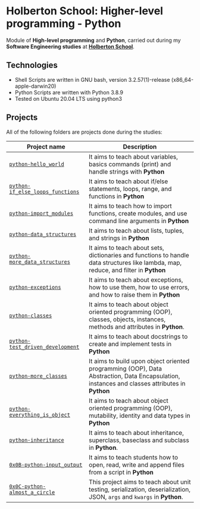 # Holberton School: Higher-level programming - Python

Module of **High-level programming** and **Python**, carried out during my **Software Engineering studies** at **[Holberton School](https://www.holbertonschool.com/)**.

## Technologies

* Shell Scripts are written in GNU bash, version 3.2.57(1)-release (x86_64-apple-darwin20)
* Python Scripts are written with Python 3.8.9
* Tested on Ubuntu 20.04 LTS using python3

## Projects

All of the following folders are projects done during the studies:

| Project name | Description |
| ------------ | ----------- |
| [`python-hello_world`](https://github.com/willmeilahn/holbertonschool-higher_level_programming/tree/master/python-hello_world) | It aims to teach about variables, basics commands (print) and handle strings with **Python** |
| [`python-if_else_loops_functions`](https://github.com/willmeilahn/holbertonschool-higher_level_programming/tree/main/python-if_else_loops_functions) | It aims to teach about if/else statements, loops, range, and functions in **Python** |
| [`python-import_modules`](https://github.com/willmeilahn/holbertonschool-higher_level_programming/tree/master/python-import_modules) | It aims to teach how to import functions, create modules, and use command line arguments in **Python** |
| [`python-data_structures`](https://github.com/willmeilahn/holbertonschool-higher_level_programming/tree/master/python-data_structures) | It aims to teach about lists, tuples, and strings in **Python** |
| [`python-more_data_structures`](https://github.com/willmeilahn/holbertonschool-higher_level_programming/tree/master/python-more_data_structures) | It aims to teach about sets, dictionaries and functions to handle data structures like lambda, map, reduce, and filter in **Python** |
| [`python-exceptions`](https://github.com/willmeilahn/holbertonschool-higher_level_programming/tree/master/python-exceptions) | It aims to teach about exceptions, how to use them, how to use errors, and how to raise them in **Python** |
| [`python-classes`](https://github.com/WillMeilahn/holbertonschool-higher_level_programming/tree/main/python-classes) | It aims to teach about object oriented programming (OOP), classes, objects, instances, methods and attributes in **Python**. |
| [`python-test_driven_development`](https://github.com/WillMeilahn/holbertonschool-higher_level_programming/tree/main/python-test_driven_development) | It aims to teach about docstrings to create and implement tests in **Python** |
| [`python-more_classes`](https://github.com/WillMeilahn/holbertonschool-higher_level_programming/tree/main/python-more_classes) | It aims to build upon object oriented programming (OOP), Data Abstraction, Data Encapsulation, instances and classes attributes in **Python** |
| [`python-everything_is_object`](https://github.com/WillMeilahn/holbertonschool-higher_level_programming/tree/main/python-everything_is_object) | It aims to teach about object oriented programming (OOP), mutability, identity and data types in **Python** |
| [`python-inheritance`](https://github.com/WillMeilahn/holbertonschool-higher_level_programming/tree/main/python-inheritance) | It aims to teach about inheritance, superclass, baseclass and subclass in **Python**. |
| [`0x0B-python-input_output`](https://github.com/WillMeilahn/holbertonschool-higher_level_programming/tree/main/python-input_output) | It aims to teach students how to open, read, write and append files from a script in **Python** |
| [`0x0C-python-almost_a_circle`](https://github.com/WillMeilahn/holbertonschool-higher_level_programming/tree/main/python-almost_a_circle) | This project aims to teach about unit testing, serialization, deserialization, JSON, `args` and `kwargs` in **Python**. |
